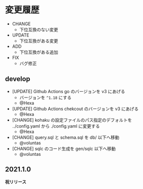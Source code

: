 # 変更履歴

- CHANGE
    - 下位互換のない変更
- UPDATE
    - 下位互換がある変更
- ADD
    - 下位互換がある追加
- FIX
    - バグ修正

## develop

- [UPDATE] Github Actions go のバージョンを v3 にあげる
    - バージョンを `^1.18` にする
    - @Hexa
- [UPDATE] Github Actions chekcout のバージョンを v3 にあげる
    - @Hexa
- [CHANGE] kohaku の設定ファイルのパス指定のデフォルトを ../config.yaml から ./config.yaml に変更する
    - @Hexa
- [CHANGE] query.sql と schema.sql を db/ 以下へ移動
    - @voluntas
- [CHANGE] sqlc のコード生成を gen/sqlc 以下へ移動
    - @voluntas

## 2021.1.0

**祝リリース**
